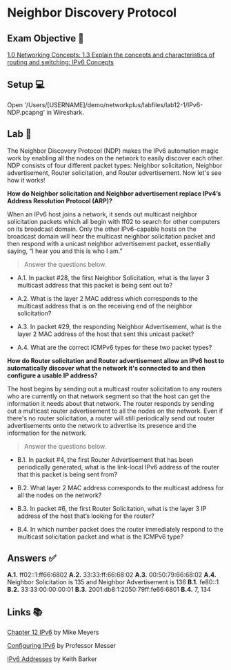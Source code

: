 # Neighbor Discovery Protocol

## Exam Objective 📑
[1.0 Networking Concepts: 1.3 Explain the concepts and characteristics of routing and switching: IPv6 Concepts](https://www.comptia.jp/pdf/comptia-network-n10-007-v-3-0-exam-objectives.pdf)

## Setup 💻
Open '/Users/[USERNAME]/demo/networkplus/labfiles/lab12-1/IPv6-NDP.pcapng' in Wireshark.

## Lab 🔬
The Neighbor Discovery Protocol (NDP) makes the IPv6 automation magic work by enabling all the nodes on the network to easily discover each other. NDP consists of four different packet types: Neighbor solicitation, Neighbor advertisement, Router solicitation, and Router advertisement. Now let's see how it works!

**How do Neighbor solicitation and Neighbor advertisement replace IPv4’s Address Resolution Protocol (ARP)?**

When an IPv6 host joins a network, it sends out multicast neighbor solicitation packets which all begin with ff02 to search for other computers on its broadcast domain. Only the other IPv6-capable hosts on the broadcast domain will hear the multicast neighbor solicitation packet and then respond with a unicast neighbor advertisement packet, essentially saying, “I hear you and this is who I am.” 

> Answer the questions below.

- A.1. In packet #28, the first Neighbor Solicitation, what is the layer 3 multicast address that this packet is being sent out to? 

- A.2. What is the layer 2 MAC address which corresponds to the multicast address that is on the receiving end of the neighbor solicitation?

- A.3. In packet #29, the responding Neighbor Advertisement, what is the layer 2 MAC address of the host that sent this unicast packet? 

- A.4. What are the correct ICMPv6 types for these two packet types?

**How do Router solicitation and Router advertisement allow an IPv6 host to automatically discover what the network it's connected to and then configure a usable IP address?**

The host begins by sending out a multicast router solicitation to any routers who are currently on that network segment so that the host can get the information it needs about that network. The router responds by sending out a multicast router advertisement to all the nodes on the network. Even if there's no router solicitation, a router will still periodically send out router advertisements onto the network to advertise its presence and the information for the network.

> Answer the questions below.

- B.1. In packet #4, the first Router Advertisement that has been periodically generated, what is the link-local IPv6 address of the router that this packet is being sent from?

- B.2.  What layer 2 MAC address corresponds to the multicast address for all the nodes on the network?

- B.3. In packet #6, the first Router Solicitation, what is the layer 3 IP address of the host that’s looking for the router? 

- B.4. In which number packet does the router immediately respond to the multicast solicitation packet and what is the ICMPv6 type? 

## Answers ✅
**A.1.** ff02::1:ff66:6802 
**A.2.** 33:33:ff:66:68:02
**A.3.** 00:50:79:66:68:02
**A.4.** Neighbor Solicitation is 135 and Neighbor Advertisement is 136
**B.1.** fe80::1
**B.2.** 33:33:00:00:00:01
**B.3.** 2001:db8:1:2050:79ff:fe66:6801
**B.4.** 7, 134

## Links 📚
[Chapter 12 IPv6](https://learning.oreilly.com/library/view/comptia-network-certification/9781260122398/ch12.xhtml) by Mike Meyers 

[Configuring IPv6](https://www.professormesser.com/network-plus/n10-007/configuring-ipv6-2/) by Professor Messer 

[IPv6 Addresses](https://www.cbtnuggets.com/learn/it-training/cisco-ccna-labs-using-gns3-and-wireshark/29?autostart=1) by Keith Barker 
